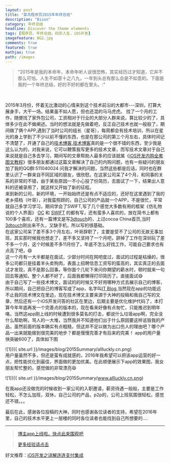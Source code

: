 ```yaml
---
layout: post
title: "菜鸟程序员2015年年终总结"
description: "Bison"
category: 年终总结
headline: Discover the theme elements
tags: [程序员，年终总结，码农人生，iOS开发]
imagefeature: BG2.jpg
comments: true
featured: true
mathjax: true
path: /images
---
```



>&quot;2015年是我的本命年，本命年听人说很恐怖，其实经历过才知道，它并不那么可怕。人生不如意十之八九，一年到头总有那么会是不如意的。下面是我的一个年终总结，好的不好的都在里头。:&quot;

<br>

2015年3月份，怀着无比激动的心情来到这个技术前沿的大都市---深圳，打算大展身手，大干一场。结果虽不如人愿，但也还混的马马虎虎。
找了一个月的工作，随便找了家外包公司，工资相对于行业的大部分人群来说，算比较少的了，具体多少在此不做阐述。当时的想法就是先做着吧，反正自己技术也就一般般了，期间做了俩个APP,遇到了当时公司的组长（星哥），每周都会有技术培训，所以在星光的身上学到了不少以前不懂的东西，也是在那公司的第三个月左右，具体时间记不清楚了，开通了自己的[技术博客](http://allluckly.cn),[技术博客](http://allluckly.cn)真的是一个很不错的东西，至少我是这么认为的，对我来说，它可以鞭策我写更多的技术文章，而写技术文章对于自己来说就是自己多去学习，期间写的文章帮助人最多的应该就属《[iOS开发内购全套图文教程](http://allluckly.cn/ios支付/iOS开发2015年最新内购教程)》很多朋友都通过这篇文章解决了自己的内购问题，也有一些疑问的朋友加了我的QQ群:511040024 问我才解决的问题，当然这些都是后话，同时也在群里认识了一群来自不同区域的朋友，很欣慰。在这家公司呆了4个月，和同事的关系的非常的不错，由于某些原因一不小心投了份简历，去面试了一下，结果出人意料的还被录用了，就这样又开始了新的征程。<br>
来到新的公司，新的环境，一开始始终还是有点不适应的，还好在这里遇到了我的老乡搭档（叶哥），对我蛮照顾的，自己公司的产品就一个APP，不是很忙，平常就自己多学习学习，期间学会了SWIFT,写了几个感觉大多数有用的框架《仿礼物说的个人界面》   [OC](http://allluckly.cn/uitabview/1分钟做出超炫的个人界面不再是梦) 和 [SWIFT](http://allluckly.cn/swift/Swift版超炫的个人界面依旧如此简单) 的都有写，还有蛮多人喜欢的，放在简书上都有100多个喜欢，还有一篇博文是写[3dtouch](http://allluckly.cn/3d%20touch/3D-Touch)的，上过cocoa China首页,当时[3dtouch](http://allluckly.cn/3d%20touch/3D-Touch)刚出来不久，又缺手机，所以写的很基础。 <br>
在这家公司呆了差不多3个月左右，叶哥辞职了，主要是受不了公司的无故无事加班，其实那时候我也想走了，差不多又坚持了一个月吧，辞掉了工作在深圳玩了差不多一个月，这个时候差不多11月份了，年底不怎么好找工作，可能自己要求也有点高了吧，😄<br>
这一个月有一大半都是在面试，少部分时间在网吧度过，面试的过程是枯燥的，很多公司都只是挂着羊头卖狗肉，表面上招聘信息工资写的蛮高的，其实真正的去面试才发现，真不是那么回事。等你面个几轮下来问你期望的薪水时，顿时就来一句回去等通知，整个人都不好了，后面我都懒得打印简历了。直接面试😄<br>
由于自己写了一些技术博文，面试的的时候又不好用哪种方式去展示自己的博客，所以期间，自己把自己的博客写成了app，名字叫[IT Blog](https://itunes.apple.com/cn/app/it-blog-ios-kai-fa-zhe-wen/id1067787090?mt=8),当然现在app的功能远不止我的技术博文在里边，现在技术博文主要来源于大神的投稿和我自己写的文章，然后还有一个iOS开发问答的社区在里边，后期主要是优化维护代码了，本打算今年年底再发一个完善点的版本的，现在看来好像有点匆忙，只能推迟到明年咯，当然这app刚上线的时候遭到很多莫名的打击，都说什么垃圾app啊，完全没什么帮助啊，骂人的一大堆，当然我并不知道他们出于什么原因要这样诋毁我的产品，虽然前面的版本确实有点粗糙，但这并不足以做为出口伤人的理由吧？哪个产品一出来就能做到很完美的地步？都是慢慢完善才有后来的完美！ app的用户量快突破600了，具体如下图<br>

![1]({{ site.url }}/images/blog/2015Summary/allluckly.cn.png)<br>
用户量虽然不多，但还是蛮有成就感的，2016年我希望可以把该app运营的好一点，把性能优化到最佳，界面做的更加优美。在此顺便展示下app的效果图，我女朋友帮忙整的，感觉做的非常漂亮😄<br>

![1]({{ site.url }}/images/blog/2015Summary/www.allluckly.cn.png)<br>

在我app还没做完的时候收到一家公司的入职邀请，薪资待遇一般般，主要是工作轻松，不怎么加班，双休，自己公司的产品，p2p的，公司上班氛围很轻松，感觉还不错。。。<br>

最后在此，感谢各位投稿的大神，同时也感谢各位读者的支持，希望在2016年里，自己的技术水平更上一层楼的同时各位读者也能找到自己所想要的....<br>


----------------------------------------------------------

> [博主app上线啦，快点此来围观吧](https://itunes.apple.com/us/app/it-blog-zi-xueios-kai-fa-jin/id1067787090?l=zh&ls=1&mt=8)<br>

> [更多经验请点击](http://allluckly.cn/)<br>

好文推荐：[iOS开发之详解连连支付集成](http://allluckly.cn/ios支付/lianlianzhifu)<br>







